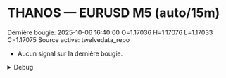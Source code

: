 # THANOS — EURUSD M5 (auto/15m)
Dernière bougie: 2025-10-06 16:40:00  O=1.17036  H=1.17076  L=1.17033  C=1.17075
Source active: twelvedata_repo

- Aucun signal sur la dernière bougie.

<details><summary>Debug</summary>

- TD_API_KEY manquant.

</details>